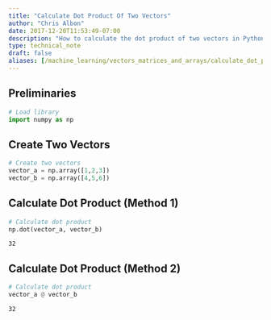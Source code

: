 ```yaml
---
title: "Calculate Dot Product Of Two Vectors"
author: "Chris Albon"
date: 2017-12-20T11:53:49-07:00
description: "How to calculate the dot product of two vectors in Python."
type: technical_note
draft: false
aliases: [/machine_learning/vectors_matrices_and_arrays/calculate_dot_product_of_two_vectors/]
---
```

## Preliminaries


```python
# Load library
import numpy as np
```

## Create Two Vectors


```python
# Create two vectors
vector_a = np.array([1,2,3])
vector_b = np.array([4,5,6])
```

## Calculate Dot Product (Method 1)


```python
# Calculate dot product
np.dot(vector_a, vector_b)
```




    32



## Calculate Dot Product (Method 2)


```python
# Calculate dot product
vector_a @ vector_b
```




    32


